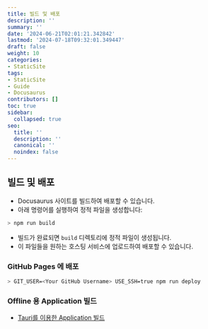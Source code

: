 ```yaml
---
title: 빌드 및 배포
description: ''
summary: ''
date: '2024-06-21T02:01:21.342842'
lastmod: '2024-07-18T09:32:01.349447'
draft: false
weight: 10
categories:
- StaticSite
tags:
- StaticSite
- Guide
- Docusaurus
contributors: []
toc: true
sidebar:
  collapsed: true
seo:
  title: ''
  description: ''
  canonical: ''
  noindex: false
---
```


## 빌드 및 배포

- Docusaurus 사이트를 빌드하여 배포할 수 있습니다. 
- 아래 명령어를 실행하여 정적 파일을 생성합니다:

```sh
> npm run build
```

- 빌드가 완료되면 `build` 디렉토리에 정적 파일이 생성됩니다. 
- 이 파일들을 원하는 호스팅 서비스에 업로드하여 배포할 수 있습니다.
### GitHub Pages 에 배포

```sh
> GIT_USER=<Your GitHub Username> USE_SSH=true npm run deploy
```

### Offline 용 Application 빌드
- [Tauri를 이용한 Application 빌드](Distribution/Guide/Tauri/설치.md)
